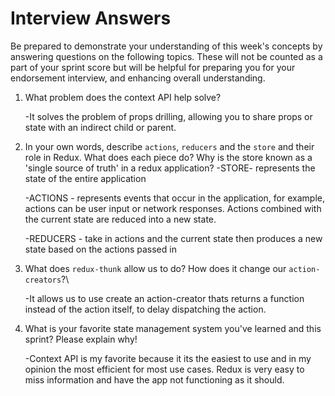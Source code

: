 # Interview Answers

Be prepared to demonstrate your understanding of this week's concepts by answering questions on the following topics. These will not be counted as a part of your sprint score but will be helpful for preparing you for your endorsement interview, and enhancing overall understanding.

1. What problem does the context API help solve?

   -It solves the problem of props drilling, allowing you to share props or state with an indirect child or parent.

2. In your own words, describe `actions`, `reducers` and the `store` and their role in Redux. What does each piece do? Why is the store known as a 'single source of truth' in a redux application?
   -STORE- represents the state of the entire application

   -ACTIONS - represents events that occur in the application, for example, actions can be user input or network responses. Actions combined with the current state are reduced into a new state.

   -REDUCERS - take in actions and the current state then produces a new state based on the actions passed in

3. What does `redux-thunk` allow us to do? How does it change our `action-creators`?\

   -It allows us to use create an action-creator thats returns a function instead of the action itself, to delay dispatching the action.

4. What is your favorite state management system you've learned and this sprint? Please explain why!

   -Context API is my favorite because it its the easiest to use and in my opinion the most efficient for most use cases. Redux is very easy to miss information and have the app not functioning as it should.

